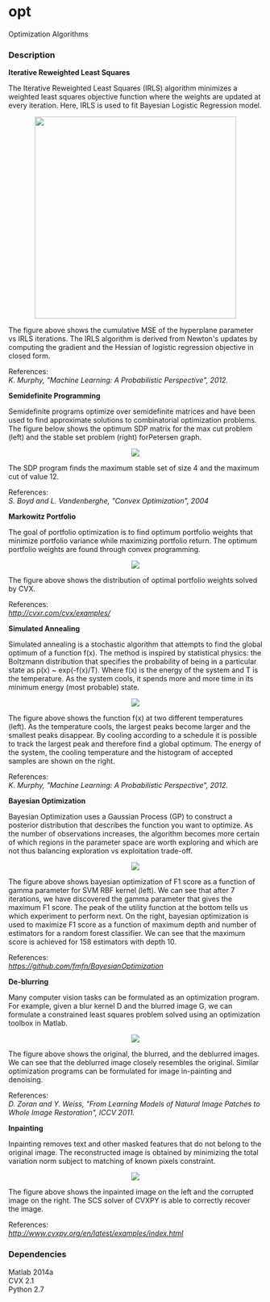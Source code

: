 # opt
Optimization Algorithms

### Description

**Iterative Reweighted Least Squares**

The Iterative Reweighted Least Squares (IRLS) algorithm minimizes a weighted least squares objective function where the weights are updated at every iteration. Here, IRLS is used to fit Bayesian Logistic Regression model.

<p align="center">
<img src="https://github.com/vsmolyakov/opt/blob/master/figures/irls.png" width = "400" />
</p>

The figure above shows the cumulative MSE of the hyperplane parameter vs IRLS iterations. The IRLS algorithm is derived from Newton's updates by computing the gradient and the Hessian of logistic regression objective in closed form.

References:  
*K. Murphy, "Machine Learning: A Probabilistic Perspective", 2012.*  

**Semidefinite Programming**

Semidefinite programs optimize over semidefinite matrices and have been used to find approximate solutions to combinatorial optimization problems. The figure below shows the optimum SDP matrix for the max cut problem (left) and the stable set problem (right) forPetersen graph.

<p align="center">
<img src="https://github.com/vsmolyakov/opt/blob/master/figures/sdp_merged.png"/>
</p>

The SDP program finds the maximum stable set of size 4 and the maximum cut of value 12.

References:  
*S. Boyd and L. Vandenberghe, "Convex Optimization", 2004*

**Markowitz Portfolio**

The goal of portfolio optimization is to find optimum portfolio weights that minimize portfolio variance while maximizing portfolio return. The optimum portfolio weights are found through convex programming. 

<p align="center">
<img src="https://github.com/vsmolyakov/opt/blob/master/figures/markowitz.png"/>
</p>

The figure above shows the distribution of optimal portfolio weights solved by CVX. 

References:  
*http://cvxr.com/cvx/examples/*

**Simulated Annealing**

Simulated annealing is a stochastic algorithm that attempts to find the global optimum of a function f(x). The method is inspired by statistical physics: the Boltzmann distribution that specifies the probability of being in a particular state as p(x) ~ exp(-f(x)/T). Where f(x) is the energy of the system and T is the temperature. As the system cools, it spends more and more time in its minimum energy (most probable) state.

<p align="center">
<img src="https://github.com/vsmolyakov/opt/blob/master/sim_annealing/figures/sim_annealing_merged.png"/>
</p>

The figure above shows the function f(x) at two different temperatures (left). As the temperature cools, the largest peaks become larger and the smallest peaks disappear. By cooling according to a schedule it is possible to track the largest peak and therefore find a global optimum. The energy of the system, the cooling temperature and the histogram of accepted samples are shown on the right.

References:  
*K. Murphy, "Machine Learning: A Probabilistic Perspective", 2012.*  

**Bayesian Optimization**

Bayesian Optimization uses a Gaussian Process (GP) to construct a posterior distribution that describes the function you want to optimize. As the number of observations increases, the algorithm becomes more certain of which regions in the parameter space are worth exploring and which are not thus balancing exploration vs exploitation trade-off.

<p align="center">
<img src="https://github.com/vsmolyakov/opt/blob/master/bayes_opt/figures/bayes_opt_merged.png"/>
</p>

The figure above shows bayesian optimization of F1 score as a function of gamma parameter for SVM RBF kernel (left). We can see that after 7 iterations, we have discovered the gamma parameter that gives the maximum F1 score. The peak of the utility function at the bottom tells us which experiment to perform next. On the right, bayesian optimization is used to maximize F1 score as a function of maximum depth and number of estimators for a random forest classifier. We can see that the maximum score is achieved for 158 estimators with depth 10.

References:  
*https://github.com/fmfn/BayesianOptimization*  


**De-blurring**

Many computer vision tasks can be formulated as an optimization program. For example, given a blur kernel D and the blurred image G, we can formulate a constrained least squares problem solved using an optimization toolbox in Matlab.

<p align="center">
<img src="https://github.com/vsmolyakov/opt/blob/master/figures/blur_merged.png"/>
</p>

The figure above shows the original, the blurred, and the deblurred images. We can see that the deblurred image closely resembles the original. Similar optimization programs can be formulated for image in-painting and denoising.

References:  
*D. Zoran and Y. Weiss, "From Learning Models of Natural Image Patches to Whole Image Restoration", ICCV 2011.*

**Inpainting**

Inpainting removes text and other masked features that do not belong to the original image. The reconstructed image is obtained by minimizing the total variation norm subject to matching of known pixels constraint.

<p align="center">
<img src="https://github.com/vsmolyakov/opt/blob/master/figures/inpainting_merged.png"/>
</p>

The figure above shows the inpainted image on the left and the corrupted image on the right. The SCS solver of CVXPY is able to correctly recover the image.

References:  
*http://www.cvxpy.org/en/latest/examples/index.html*

 
### Dependencies

Matlab 2014a  
CVX 2.1  
Python 2.7  
